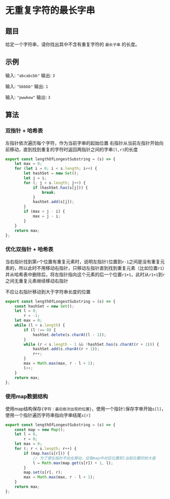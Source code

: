 # 无重复字符的最长字串

## 题目

给定一个字符串，请你找出其中不含有重复字符的 `最长子串` 的长度。

## 示例

输入: `"abcabcbb"`
输出: `3 `

输入: `"bbbbb"`
输出: `1`

输入: `"pwwkew"`
输出: `3`

## 算法

### 双指针 + 哈希表

左指针依次遍历每个字符，作为当前字串的起始位置
右指针从当前左指针开始向前移动，直到找到重复的字符时返回两指针之间的字串`[l,r)`的长度

```js
export const lengthOfLongestSubstring = (s) => {
	let max = 0;
	for (let i = 0; i < s.length; i++) {
		let hashSet = new Set();
		let j = i;
		for (; j < s.length; j++) {
			if (hashSet.has(s[j])) {
				break;
			}
			hashSet.add(s[j]);
		}
		if (max < j - i) {
			max = j - i;
		}
	}
	return max;
};
```

### 优化双指针 + 哈希表

当右指针找到第`r`个位置有重复元素时，说明左指针`l`位置到`r-1`之间是没有重复元素的，所以此时不用移动右指针，只移动左指针直到找到重复元素（比如位置`r1`）并从哈希表中删除后，将左指针指向这个元素的后一个位置`r1+1`，此时从`r1+1`到`r`之间无重复元素继续移动右指针

不应让右指针移动到大于字符串长度的位置

```js
export const lengthOfLongestSubstring = (s) => {
	const hashSet = new Set();
	let l = 0,
		r = -1;
	let max = 0;
	while (l < s.length) {
		if (l !== 0) {
			hashSet.delete(s.charAt(l - 1));
		}
		while (r < s.length - 1 && !hashSet.has(s.charAt(r + 1))) {
			hashSet.add(s.charAt(r + 1));
			r++;
		}
		max = Math.max(max, r - l + 1);
		l++;
	}
	return max;
};
```

### 使用map数据结构

使用map结构保存`{字符：最后依次出现的位置}`，使用一个指针`l`保存字串开始`s[l]`，使用一个指针遍历字符串指向字串结尾`s[r]`

```js
export const lengthOfLongestSubstring = (s) => {
	const map = new Map();
	let l = 0,
		r = 0;
	let max = 0;
	for (; r < s.length; r++) {
		if (map.has(s[r])) {
			// 为了使左指针不向左移动，应取map中对应位置和l当前位置的较大值
			l = Math.max(map.get(s[r]) + 1, l);
		}
		map.set(s[r], r);
		max = Math.max(max, r - l + 1);
	}
	return max;
};
```
